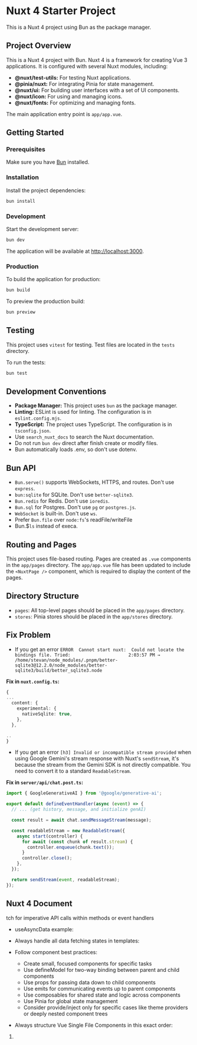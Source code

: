 # Nuxt 4 Starter Project

This is a Nuxt 4 project using Bun as the package manager.

## Project Overview

This is a Nuxt 4 project with Bun. Nuxt 4 is a framework for creating Vue 3 applications. It is configured with several Nuxt modules, including:

*   **@nuxt/test-utils:** For testing Nuxt applications.
*   **@pinia/nuxt:** For integrating Pinia for state management.
*   **@nuxt/ui:** For building user interfaces with a set of UI components.
*   **@nuxt/icon:** For using and managing icons.
*   **@nuxt/fonts:** For optimizing and managing fonts.

The main application entry point is `app/app.vue`.

## Getting Started

### Prerequisites

Make sure you have [Bun](https://bun.sh/) installed.

### Installation

Install the project dependencies:

```bash
bun install
```

### Development

Start the development server:

```bash
bun dev
```

The application will be available at [http://localhost:3000](http://localhost:3000).

### Production

To build the application for production:

```bash
bun build
```

To preview the production build:

```bash
bun preview
```

## Testing

This project uses `vitest` for testing. Test files are located in the `tests` directory.

To run the tests:

```bash
bun test
```

## Development Conventions

*   **Package Manager:** This project uses `bun` as the package manager.
*   **Linting:** ESLint is used for linting. The configuration is in `eslint.config.mjs`.
*   **TypeScript:** The project uses TypeScript. The configuration is in `tsconfig.json`.
*   Use `search_nuxt_docs` to search the Nuxt documentation.
*   Do not run `bun dev` direct after finish create or modify files.
*   Bun automatically loads .env, so don't use dotenv.

## Bun API
*   `Bun.serve()` supports WebSockets, HTTPS, and routes. Don't use `express`.
*   `bun:sqlite` for SQLite. Don't use `better-sqlite3`.
*   `Bun.redis` for Redis. Don't use `ioredis`.
*   `Bun.sql` for Postgres. Don't use `pg` or `postgres.js`.
*   `WebSocket` is built-in. Don't use `ws`.
*   Prefer `Bun.file` over `node:fs`'s readFile/writeFile
*   Bun.$`ls` instead of execa.

## Routing and Pages

This project uses file-based routing. Pages are created as `.vue` components in the `app/pages` directory. The `app/app.vue` file has been updated to include the `<NuxtPage />` component, which is required to display the content of the pages.

## Directory Structure
*   `pages`: All top-level pages should be placed in the `app/pages` directory.
*   `stores`: Pinia stores should be placed in the `app/stores` directory.


## Fix Problem
* If you get an error `ERROR  Cannot start nuxt:  Could not locate the bindings file. Tried:                      2:03:57 PM
 → /home/stevan/node_modules/.pnpm/better-sqlite3@12.2.0/node_modules/better-sqlite3/build/better_sqlite3.node`

**Fix in `nuxt.config.ts`:** 

```typescript
{
...
  content: {
    experimental: {
      nativeSqlite: true,
    },
  },

..
}
```
* If you get an error `[h3] Invalid or incompatible stream provided` when using Google Gemini's stream response with Nuxt's `sendStream`, it's because the stream from the Gemini SDK is not directly compatible. You need to convert it to a standard `ReadableStream`.

**Fix in `server/api/chat.post.ts`:**

```typescript
import { GoogleGenerativeAI } from '@google/generative-ai';

export default defineEventHandler(async (event) => {
  // ... (get history, message, and initialize genAI)

  const result = await chat.sendMessageStream(message);

  const readableStream = new ReadableStream({
    async start(controller) {
      for await (const chunk of result.stream) {
        controller.enqueue(chunk.text());
      }
      controller.close();
    },
  });

  return sendStream(event, readableStream);
});
```

## Nuxt 4 Document

tch for imperative API calls within methods or event handlers
- useAsyncData example:
<script setup lang="ts">
  const { data, status, error, refresh, clear } = await useAsyncData(
  'mountains',
  () => $fetch('https://api.nuxtjs.dev/mountains')
  )
</script>
- Always handle all data fetching states in templates:
<template>
  <div v-if="status === 'pending'">Loading...</div>
  <div v-else-if="status === 'error'">Error: {{ error }}</div>
  <div v-else>{{ data }}</div>
</template>

- Follow component best practices:

  - Create small, focused components for specific tasks
  - Use defineModel for two-way binding between parent and child components
  - Use props for passing data down to child components
  - Use emits for communicating events up to parent components
  - Use composables for shared state and logic across components
  - Use Pinia for global state management
  - Consider provide/inject only for specific cases like theme providers or deeply nested component trees

- Always structure Vue Single File Components in this exact order:

1. <script setup> section first
2. <template> section second
3. <style> section last

- When styling Vue components:

  - If you see Tailwind being used in a file, use Tailwind for styling.
  - Prioritize Tailwind utility classes in the template for most styling needs.
  - Only use the <style> section for CSS properties that Tailwind doesn't support well, such as:
    - Complex animations and transitions
    - Advanced selectors and pseudo-elements
    - Custom scrollbar styling
    - CSS variables for dynamic theming
    - Keyframe animations

- Accessibility:

  - Ensure proper ARIA attributes on interactive elements
  - Maintain keyboard navigation support
  - Use semantic HTML elements appropriately

- For component props and emits:

  - Always use TypeScript interfaces or type aliases with defineProps and defineEmits
  - Define complex types in separate files within the /types directory
  - Use the withDefaults helper for props with default values
  - Mark optional props with the ? symbol
  - Required props should not have the ? symbol

  Example:

  ```ts
  // In types/card.ts
  export type CardProps = {
    title: string;
    description: string;
    image?: string;
    variant?: "primary" | "secondary";
  };

  // In the component
  import type { CardProps } from "~/types/card";

  const props = withDefaults(defineProps<CardProps>(), {
    image: "/default.png",
    variant: "primary",
  });

  const emit = defineEmits<{
    "update:selected": [value: boolean];
    click: [event: MouseEvent];
  }>();
  ```

  - Transitions and animations:

  * Use Vue's built-in `<Transition>` and `<TransitionGroup>` components
  * Combine with CSS classes for complex animations (apply Tailwind if available and possible)

- Vue-specific TypeScript patterns:

  - Type ref() values explicitly when TypeScript can't infer correctly: ref<string>('')
  - Type event handlers with appropriate event types (MouseEvent, KeyboardEvent, etc.)
  - Use PropType for complex prop types in runtime declarations
  - Return explicitly typed objects from composables
  - Use generics for reusable composables that work with different data types

## TypeScript best practices:

- Create dedicated type files in the /types directory organized by domain
- Use namespaces or barrel exports (index.ts) to organize related types
- Define API response types that match your backend contracts
- Use readonly modifiers for immutable properties
- Use Record<K, V> instead of {[key: string]: T} for better type safety
- Avoid using type assertions (as Type) whenever possible
- Never use "as any" as it defeats TypeScript's type checking
- Instead of type casting, prefer:
  - Type guards (if (typeof x === 'string') or custom is\* functions)
  - Type narrowing with instanceof, in operators, or discriminated unions
  - Proper generic types to maintain type information throughout the code
- Only use type assertions when:
  - You have more information than TypeScript can determine
  - Working with external libraries with incomplete type definitions
  - After validating the type with runtime checks
- When needed, prefer "as unknown as Type" over direct "as Type" for safer casting
- Consider using type predicates (user is User) for custom type guards
- Code should be self-documenting; limit the use of comments

## Directory Structure

- All TypeScript interfaces, types, and enums must be defined in dedicated files within the `/types` directory
- Types should be organized by domain (e.g., `user.ts`, `post.ts`, `auth.ts`)
- Use barrel exports with an `index.ts` file to simplify imports

## Naming Conventions

- Use PascalCase for interface, type, and enum names
- Use singular nouns for entity types (e.g., `Post` not `Posts`)
- Suffix interfaces representing props with `Props` (e.g., `ButtonProps`)
- Suffix interfaces representing state with `State` (e.g., `AuthState`)

## Import Pattern

- Always use named imports with the `type` keyword: `import type { Post } from '~/types'`
- Import from the barrel file when possible: `import type { Post, User } from '~/types'`
- Only import directly from specific files when the type is not exported in the barrel file

## Type Definitions

- Keep interfaces focused and cohesive - one interface per concept
- Use composition over inheritance (prefer interface extension over class inheritance)
- Document complex types with JSDoc comments when necessary
- Use TypeScript utility types (Partial, Pick, Omit, etc.) to derive types from base interfaces

## API Types

- Define separate interfaces for API requests and responses
- Suffix API request interfaces with `Request` (e.g., `CreatePostRequest`)
- Suffix API response interfaces with `Response` (e.g., `PostResponse`)
- Define API types in their own namespace or subdirectory for larger applications
``

### Validations

- [x] Follow our [Code of Conduct](https://github.com/antfu/.github/blob/main/CODE_OF_CONDUCT.md)
- [x] Read the [Contributing Guide](https://github.com/antfu/contribute).
- [x] Check that there isn't already an issue that request the same feature to avoid creating a duplicate.



## Nuxt UI Document

**Migration Status:**

The project has been migrated from `@nuxt/ui-pro` to `@nuxt/ui`. The following changes were made or verified:

1.  **Dependencies:** `@nuxt/ui-pro` was removed, and `@nuxt/ui@alpha` was added.
2.  **`nuxt.config.ts`:** The `modules` array already contained `@nuxt/ui` and did not have `@nuxt/ui-pro`.
3.  **`vite.config.ts`:** This file was not found in the project, so no changes were made.
4.  **`app.config.ts`:** The `ui` key was already in use, and `uiPro` was not present, so no changes were made.
5.  **`app/assets/css/main.css`:** The `@import "@nuxt/ui";` was already present, and `@import "@nuxt/ui-pro";` was not found, so no changes were made.
